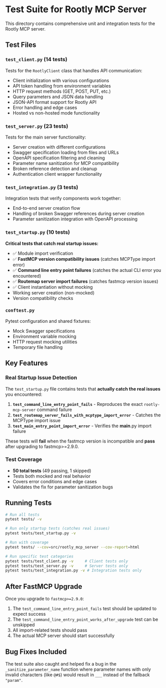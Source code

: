 # Test Suite for Rootly MCP Server

This directory contains comprehensive unit and integration tests for the Rootly MCP server.

## Test Files

### `test_client.py` (14 tests)
Tests for the `RootlyClient` class that handles API communication:
- Client initialization with various configurations
- API token handling from environment variables
- HTTP request methods (GET, POST, PUT, etc.)
- Query parameters and JSON data handling
- JSON-API format support for Rootly API
- Error handling and edge cases
- Hosted vs non-hosted mode functionality

### `test_server.py` (23 tests)
Tests for the main server functionality:
- Server creation with different configurations
- Swagger specification loading from files and URLs
- OpenAPI specification filtering and cleaning
- Parameter name sanitization for MCP compatibility
- Broken reference detection and cleanup
- Authentication client wrapper functionality

### `test_integration.py` (3 tests)
Integration tests that verify components work together:
- End-to-end server creation flow
- Handling of broken Swagger references during server creation
- Parameter sanitization integration with OpenAPI processing

### `test_startup.py` (10 tests)
**Critical tests that catch real startup issues:**
- ✅ Module import verification
- ✅ **FastMCP version compatibility issues** (catches MCPType import error)
- ✅ **Command line entry point failures** (catches the actual CLI error you encountered)
- ✅ **Routemap server import failures** (catches fastmcp version issues)
- ✅ Client instantiation without mocking
- Working server creation (non-mocked)
- Version compatibility checks

### `conftest.py`
Pytest configuration and shared fixtures:
- Mock Swagger specifications
- Environment variable mocking
- HTTP request mocking utilities
- Temporary file handling

## Key Features

### Real Startup Issue Detection
The `test_startup.py` file contains tests that **actually catch the real issues** you encountered:

1. **`test_command_line_entry_point_fails`** - Reproduces the exact `rootly-mcp-server` command failure
2. **`test_routemap_server_fails_with_mcptype_import_error`** - Catches the MCPType import issue
3. **`test_main_entry_point_import_error`** - Verifies the __main__.py import failure

These tests will **fail** when the fastmcp version is incompatible and **pass** after upgrading to fastmcp>=2.9.0.

### Test Coverage
- **50 total tests** (49 passing, 1 skipped)
- Tests both mocked and real behavior
- Covers error conditions and edge cases
- Validates the fix for parameter sanitization bugs

## Running Tests

```bash
# Run all tests
pytest tests/ -v

# Run only startup tests (catches real issues)
pytest tests/test_startup.py -v

# Run with coverage
pytest tests/ --cov=src/rootly_mcp_server --cov-report=html

# Run specific test categories
pytest tests/test_client.py -v     # Client tests only
pytest tests/test_server.py -v     # Server tests only
pytest tests/test_integration.py -v # Integration tests only
```

## After FastMCP Upgrade

Once you upgrade to `fastmcp>=2.9.0`:

1. The `test_command_line_entry_point_fails` test should be updated to expect success
2. The `test_command_line_entry_point_works_after_upgrade` test can be unskipped
3. All import-related tests should pass
4. The actual MCP server should start successfully

## Bug Fixes Included

The test suite also caught and helped fix a bug in the `_sanitize_parameter_name` function where parameter names with only invalid characters (like `@#$`) would result in `___` instead of the fallback `"param"`.